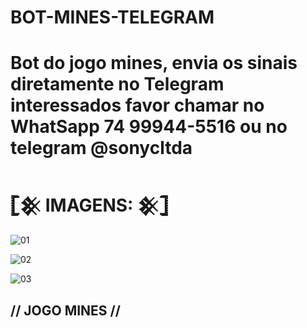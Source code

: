 # BOT-MINES-TELEGRAM
Bot do jogo mines, envia os sinais diretamente no Telegram
interessados favor chamar no WhatSapp 74 99944-5516 ou no telegram @sonycltda
========================================================================
# 𓊈𒆜 IMAGENS: 𒆜𓊉

![01](https://user-images.githubusercontent.com/65465300/9cd354cd-f132-4b45-8842-f6c2172d8d2f.jpg)

![02](https://user-images.githubusercontent.com/65465300/95f46f92-3511-484a-8851-aefc1270507f.jpeg)

![03](https://user-images.githubusercontent.com/65465300/6a449da3-f3a6-43b8-9cae-bce883546544.jpg)

## // JOGO MINES //
